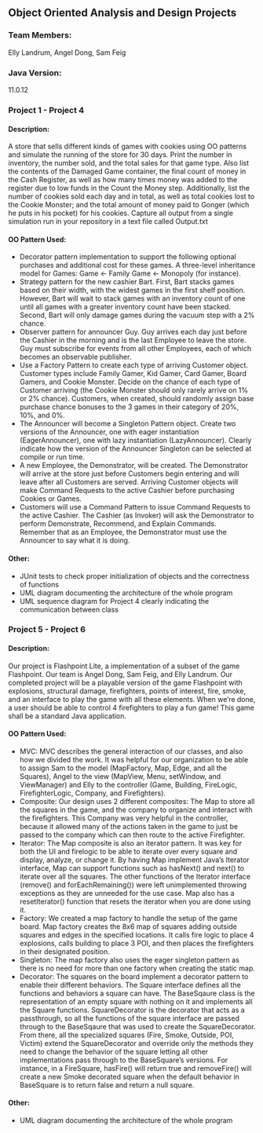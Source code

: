 ## Object Oriented Analysis and Design Projects ##
### Team Members: ### 
Elly Landrum, Angel Dong, Sam Feig

### Java Version: ###
11.0.12

### Project 1 - Project 4 ###
#### Description:
A store that sells different kinds of games with cookies using OO patterns and simulate the running of the store for 30 days. 
Print the number in inventory, the number sold, and the total sales for that game type.  Also list the contents of the 
Damaged Game container, the final count of money in the Cash Register, as well as how many times money was 
added to the register due to low funds in the Count the Money step.  Additionally, list the number of cookies 
sold each day and in total, as well as total cookies lost to the Cookie Monster; and the total amount of money 
paid to Gonger (which he puts in his pocket) for his cookies. Capture all output from a single simulation run in your repository in a text file called Output.txt

#### OO Pattern Used: 
- Decorator pattern implementation to support the following optional purchases and additional cost for 
these games. A three-level inheritance model for Games:  Game <- Family Game <- Monopoly (for instance).  
- Strategy pattern for the new cashier Bart. First, Bart stacks 
games based on their width, with the widest games in the first shelf position.  However, Bart will wait to 
stack games with an inventory count of one until all games with a greater inventory count have been 
stacked. Second, Bart will only damage games during the vacuum step with a 2% chance.
- Observer pattern for announcer Guy. Guy arrives each day just before the 
Cashier in the morning and is the last Employee to leave the store.  Guy must subscribe for events from 
all other Employees, each of which becomes an observable publisher. 
-  Use a Factory Pattern to create each type of arriving Customer 
object.  Customer types include Family Gamer, Kid Gamer, Card Gamer, Board Gamers, and Cookie 
Monster.  Decide on the chance of each type of Customer arriving (the Cookie Monster should only 
rarely arrive on 1% or 2% chance).  Customers, when created, should randomly assign base purchase 
chance bonuses to the 3 games in their category of 20%, 10%, and 0%. 
- The Announcer will become a Singleton Pattern object.  Create two versions of the Announcer, one with 
eager instantiation (EagerAnnouncer), one with lazy instantiation (LazyAnnouncer).  Clearly indicate how 
the version of the Announcer Singleton can be selected at compile or run time. 
- A new Employee, the Demonstrator, will be created.  The Demonstrator will arrive at the store just 
before Customers begin entering and will leave after all Customers are served.  Arriving Customer 
objects will make Command Requests to the active Cashier before purchasing Cookies or Games.  
- Customers will use a Command Pattern to issue Command Requests to the active Cashier.  The Cashier 
(as Invoker) will ask the Demonstrator to perform Demonstrate, Recommend, and Explain Commands.  
Remember that as an Employee, the Demonstrator must use the Announcer to say what it is doing. 

#### Other:
- JUnit tests to check proper initialization of objects and the correctness of functions
- UML diagram documenting the architecture of the whole program
- UML sequence diagram for Project 4 clearly indicating the communication between class


### Project 5 - Project 6 ###
#### Description: 
Our project is Flashpoint Lite, a implementation of a subset of the game Flashpoint. Our team is Angel Dong, Sam Feig, and Elly Landrum. Our completed project will be a playable version of the game Flashpoint with explosions, structural damage, firefighters, points of interest, fire, smoke, and an interface to play the game with all these elements. When we’re done, a user should be able to control 4 firefighters to play a fun game! This game shall be a standard Java application.

#### OO Pattern Used: 
- MVC: MVC describes the general interaction of our classes, and also how we divided the work. It was helpful for our organization to be able to assign Sam to the model (MapFactory, Map, Edge, and all the Squares), Angel to the view (MapView, Menu, setWindow, and ViewManager) and Elly to the controller (Game, Building, FireLogic, FirefighterLogic, Company, and Firefighters).
- Composite: Our design uses 2 different composites: The Map to store all the squares in the game, and the company to organize and interact with the firefighters. This Company was very helpful in the controller, because it allowed many of the actions taken in the game to just be passed to the company which can then route to the active Firefighter.
- Iterator: The Map composite is also an iterator pattern. It was key for both the UI and firelogic to be able to iterate over every square and display, analyze, or change it. By having Map implement Java’s Iterator interface, Map can support functions such as hasNext() and next() to iterate over all the squares. The other functions of the Iterator interface (remove() and forEachRemaining()) were left unimplemented throwing exceptions as they are unneeded for the use case. Map also has a resetIterator() function that resets the iterator when you are done using it.
- Factory: We created a map factory to handle the setup of the game board. Map factory creates the 8x6 map of squares adding outside squares and edges in the specified locations. It calls fire logic to place 4 explosions, calls building to place 3 POI, and then places the firefighters in their designated position. 
- Singleton: The map factory also uses the eager singleton pattern as there is no need for more than one factory when creating the static map. 
- Decorator: The squares on the board implement a decorator pattern to enable their different behaviors. The Square interface defines all the functions and behaviors a square can have. The BaseSqaure class is the representation of an empty square with nothing on it and implements all the Square functions. SquareDecorator is the decorator that acts as a passthrough, so all the functions of the square interface are passed through to the BaseSqaure that was used to create the SquareDecorator. From there, all the specialized squares (Fire, Smoke, Outside, POI, Victim) extend the SquareDecorator and override only the methods they need to change the behavior of the square letting all other implementations pass through to the BaseSquare’s versions. For instance, in a FireSquare, hasFire() will return true and removeFire() will create a new Smoke decorated square when the default behavior in BaseSquare is to return false and return a null square.

#### Other:
- UML diagram documenting the architecture of the whole program

